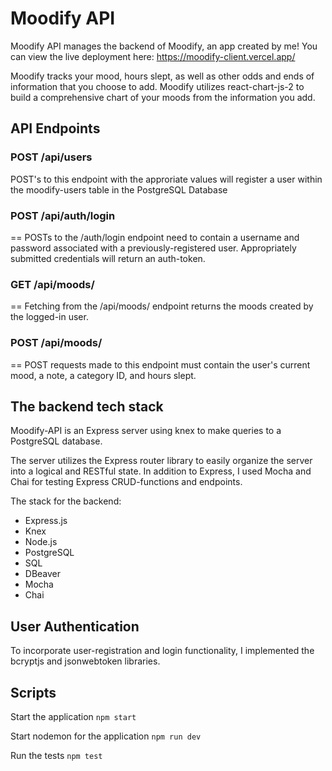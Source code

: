 # Moodify API

 Moodify API manages the backend of Moodify, an app created by me! You can view the live deployment here: https://moodify-client.vercel.app/
 
 Moodify tracks your mood, hours slept, as well as other odds and ends of information that you choose to add.
 Moodify utilizes react-chart-js-2 to build a comprehensive chart of your moods from the information you add.
 
 ## API Endpoints
 
 ### POST /api/users
 
  POST's to this endpoint with the approriate values will register a user within the moodify-users table in the PostgreSQL Database
  
### POST /api/auth/login
==
 POSTs to the /auth/login endpoint need to contain a username and password associated with a previously-registered user. Appropriately submitted credentials will return an auth-token.
 
### GET /api/moods/
== 
 Fetching from the /api/moods/ endpoint returns the moods created by the logged-in user.
 
### POST /api/moods/
==
  POST requests made to this endpoint must contain the user's current mood, a note, a category ID, and hours slept. 
 

## The backend tech stack

 Moodify-API is an Express server using knex to make queries to a PostgreSQL database.
 
 The server utilizes the Express router library to easily organize the server into a logical and RESTful state.
 In addition to Express, I used Mocha and Chai for testing Express CRUD-functions and endpoints.
 
 The stack for the backend:

* Express.js
* Knex
* Node.js
* PostgreSQL
* SQL
* DBeaver
* Mocha
* Chai
 
## User Authentication
  To incorporate user-registration and login functionality, I implemented the bcryptjs and jsonwebtoken libraries.
  
## Scripts

Start the application `npm start`

Start nodemon for the application `npm run dev`

Run the tests `npm test`
